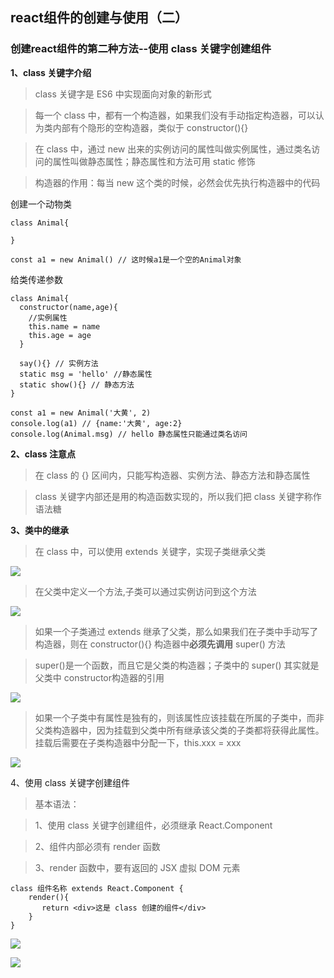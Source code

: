 ## react组件的创建与使用（二）

### 创建react组件的第二种方法--使用 class 关键字创建组件

**1、class 关键字介绍**

> class 关键字是 ES6 中实现面向对象的新形式

> 每一个 class 中，都有一个构造器，如果我们没有手动指定构造器，可以认为类内部有个隐形的空构造器，类似于 constructor(){}

> 在 class 中，通过 new 出来的实例访问的属性叫做实例属性，通过类名访问的属性叫做静态属性；静态属性和方法可用 static 修饰

> 构造器的作用：每当 new 这个类的时候，必然会优先执行构造器中的代码


创建一个动物类

    class Animal{
      
    }
    
    const a1 = new Animal() // 这时候a1是一个空的Animal对象

给类传递参数

    class Animal{
      constructor(name,age){
        //实例属性
        this.name = name
        this.age = age
      }
      
      say(){} // 实例方法
      static msg = 'hello' //静态属性
      static show(){} // 静态方法
    }
    
    const a1 = new Animal('大黄', 2)
    console.log(a1) // {name:'大黄', age:2}
    console.log(Animal.msg) // hello 静态属性只能通过类名访问

**2、class 注意点**

> 在 class 的 {} 区间内，只能写构造器、实例方法、静态方法和静态属性

> class 关键字内部还是用的构造函数实现的，所以我们把 class 关键字称作语法糖

**3、类中的继承**

> 在 class 中，可以使用 extends 关键字，实现子类继承父类

![](https://i.imgur.com/AvXSKXk.png)

> 在父类中定义一个方法,子类可以通过实例访问到这个方法

![](https://i.imgur.com/LPekIym.png)

> 如果一个子类通过 extends 继承了父类，那么如果我们在子类中手动写了构造器，则在 constructor(){} 构造器中**必须先调用** super() 方法

> super()是一个函数，而且它是父类的构造器；子类中的 super() 其实就是父类中 constructor构造器的引用

![](https://i.imgur.com/qBzQUQw.png)

> 如果一个子类中有属性是独有的，则该属性应该挂载在所属的子类中，而非父类构造器中，因为挂载到父类中所有继承该父类的子类都将获得此属性。挂载后需要在子类构造器中分配一下，this.xxx = xxx

![](https://i.imgur.com/COkXJfK.png)

4、使用 class 关键字创建组件

> 基本语法：

> 1、使用 class 关键字创建组件，必须继承 React.Component

> 2、组件内部必须有 render 函数

> 3、render 函数中，要有返回的 JSX 虚拟 DOM 元素

    class 组件名称 extends React.Component {
        render(){
           return <div>这是 class 创建的组件</div>
        }
    }

![](https://i.imgur.com/puhWbu5.png)

![](https://i.imgur.com/CRfbmn1.png)
